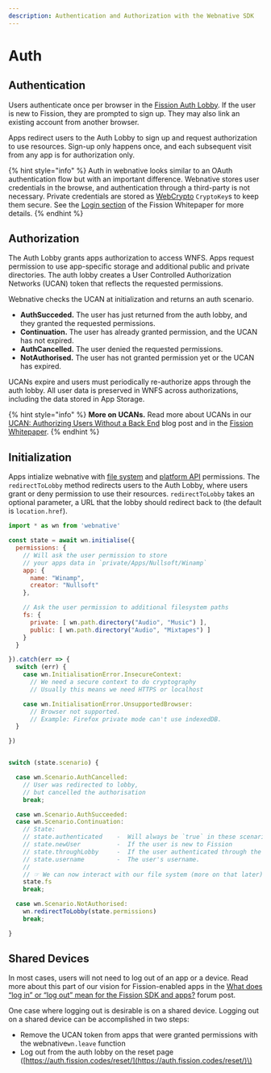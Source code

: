 ```yaml
---
description: Authentication and Authorization with the Webnative SDK
---
```


# Auth

## Authentication

Users authenticate once per browser in the [Fission Auth Lobby](https://auth.fission.codes/). If the user is new to Fission, they are prompted to sign up. They may also link an existing account from another browser.

Apps redirect users to the Auth Lobby to sign up and request authorization to use resources. Sign-up only happens once, and each subsequent visit from any app is for authorization only.

{% hint style="info" %}
Auth in webnative looks similar to an OAuth authentication flow but with an important difference. Webnative stores user credentials in the browse, and authentication through a third-party is not necessary. Private credentials are stored as [WebCrypto](https://developer.mozilla.org/en-US/docs/Web/API/Web_Crypto_API) `CryptoKey`s to keep them secure. See the [Login section](https://whitepaper.fission.codes/accounts/login) of the Fission Whitepaper for more details.
{% endhint %}

## Authorization

The Auth Lobby grants apps authorization to access WNFS. Apps request permission to use app-specific storage and additional public and private directories. The auth lobby creates a User Controlled Authorization Networks \(UCAN\) token that reflects the requested permissions.

Webnative checks the UCAN at initialization and returns an auth scenario.

* **AuthSucceded.** The user has just returned from the auth lobby, and they granted the requested permissions.
* **Continuation.** The user has already granted permission, and the UCAN has not expired.
* **AuthCancelled.** The user denied the requested permissions.
* **NotAuthorised.** The user has not granted permission yet or the UCAN has expired. 

UCANs expire and users must periodically re-authorize apps through the auth lobby. All user data is preserved in WNFS across authorizations, including the data stored in App Storage.

{% hint style="info" %}
**More on UCANs.** Read more about UCANs in our [UCAN: Authorizing Users Without a Back End](https://blog.fission.codes/auth-without-backend/) blog post and in the [Fission Whitepaper](https://whitepaper.fission.codes/access-control/ucan#overview).
{% endhint %}

## Initialization

Apps intialize webnative with [file system](file-system-wnfs.md#permissions) and [platform API](platform.md#permissions) permissions. The  `redirectToLobby` method redirects users to the Auth Lobby, where users grant or deny permission to use their resources. `redirectToLobby` takes an optional parameter, a URL that the lobby should redirect back to \(the default is `location.href`\).

```javascript
import * as wn from 'webnative'

const state = await wn.initialise({
  permissions: {
    // Will ask the user permission to store
    // your apps data in `private/Apps/Nullsoft/Winamp`
    app: {
      name: "Winamp",
      creator: "Nullsoft"
    },

    // Ask the user permission to additional filesystem paths
    fs: {
      private: [ wn.path.directory("Audio", "Music") ],
      public: [ wn.path.directory("Audio", "Mixtapes") ]
    }
  }

}).catch(err => {
  switch (err) {
    case wn.InitialisationError.InsecureContext:
      // We need a secure context to do cryptography
      // Usually this means we need HTTPS or localhost

    case wn.InitialisationError.UnsupportedBrowser:
      // Browser not supported.
      // Example: Firefox private mode can't use indexedDB.
  }

})


switch (state.scenario) {

  case wn.Scenario.AuthCancelled:
    // User was redirected to lobby,
    // but cancelled the authorisation
    break;

  case wn.Scenario.AuthSucceeded:
  case wn.Scenario.Continuation:
    // State:
    // state.authenticated    -  Will always be `true` in these scenarios
    // state.newUser          -  If the user is new to Fission
    // state.throughLobby     -  If the user authenticated through the lobby, or just came back.
    // state.username         -  The user's username.
    //
    // ☞ We can now interact with our file system (more on that later)
    state.fs
    break;

  case wn.Scenario.NotAuthorised:
    wn.redirectToLobby(state.permissions)
    break;

}
```

## Shared Devices

In most cases, users will not need to log out of an app or a device. Read more about this part of our vision for Fission-enabled apps in the [What does “log in” or “log out” mean for the Fission SDK and apps?](https://talk.fission.codes/t/what-does-log-in-or-log-out-mean-for-the-fission-sdk-and-apps/919) forum post.

One case where logging out is desirable is on a shared device. Logging out on a shared device can be accomplished in two steps:

* Remove the UCAN token from apps that were granted permissions with the webnative`wn.leave` function
* Log out from the auth lobby on the reset page \([https://auth.fission.codes/reset/](https://auth.fission.codes/reset/)\)

